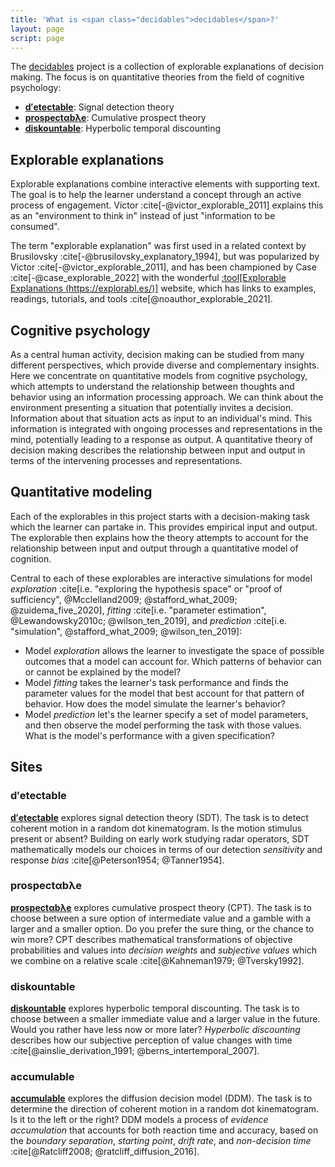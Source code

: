 ```yaml
---
title: 'What is <span class="decidables">decidables</span>?'
layout: page
script: page
---
```


The [<span class="decidables">decidables</span>](./) project is a collection of explorable
explanations of decision making. The focus is on quantitative theories from the field of cognitive
psychology:

- [**<span class="detectable"><span class="math-var d">d′</span>ete<span class="math-var
  c">c</span>table</span>**](detectable/): Signal detection theory
- [**<span class="prospectable">prospect<span class="math-var">α</span>b<span
class="math-var">λ</span>e</span>**](prospectable/): Cumulative prospect theory
- [**<span class="discountable">dis<span class="math-var">k</span>ountable</span>**](discountable/): Hyperbolic temporal discounting

## Explorable explanations

Explorable explanations combine interactive elements with supporting text. The goal is to help the
learner understand a concept through an active process of engagement. Victor
:cite[-@victor_explorable_2011] explains this as an "environment to think in" instead of just
"information to be consumed".

The term "explorable explanation" was first used in a related context by Brusilovsky
:cite[-@brusilovsky_explanatory_1994], but was popularized by Victor
:cite[-@victor_explorable_2011], and has been championed by Case :cite[-@case_explorable_2022] with
the wonderful [:tool[Explorable Explanations (https://explorabl.es/)]](https://explorabl.es/)
website, which has links to examples, readings, tutorials, and tools
:cite[@noauthor_explorable_2021].

## Cognitive psychology

As a central human activity, decision making can be studied from many different perspectives, which
provide diverse and complementary insights. Here we concentrate on quantitative models from
cognitive psychology, which attempts to understand the relationship between thoughts and behavior
using an information processing approach. We can think about the environment presenting a situation
that potentially invites a decision. Information about that situation acts as input to an
individual's mind. This information is integrated with ongoing processes and representations in the
mind, potentially leading to a response as output. A quantitative theory of decision making
describes the relationship between input and output in terms of the intervening processes and
representations.

## Quantitative modeling

Each of the explorables in this project starts with a decision-making task which the learner can
partake in. This provides empirical input and output. The explorable then explains how the theory
attempts to account for the relationship between input and output through a quantitative model of
cognition.

Central to each of these explorables are interactive simulations for model *exploration* :cite[i.e.
"exploring the hypothesis space" or "proof of sufficiency", @Mcclelland2009; @stafford_what_2009;
@zuidema_five_2020], *fitting* :cite[i.e. "parameter estimation", @Lewandowsky2010c;
@wilson_ten_2019], and *prediction* :cite[i.e. "simulation", @stafford_what_2009; @wilson_ten_2019]:

- Model *exploration* allows the learner to investigate the space of possible outcomes that a model
  can account for. Which patterns of behavior can or cannot be explained by the model?
- Model *fitting* takes the learner's task performance and finds the parameter values for the model
  that best account for that pattern of behavior. How does the model simulate the learner's
  behavior?
- Model *prediction* let's the learner specify a set of model parameters, and then observe the model
  performing the task with those values. What is the model's performance with a given specification?

## Sites

<!--lint ignore maximum-heading-length-->

### **<span class="detectable"><span class="math-var d">d′</span>ete<span class="math-var c">c</span>table</span>**

[**<span class="detectable"><span class="math-var d">d′</span>ete<span class="math-var
c">c</span>table</span>**](detectable/) explores signal detection theory (SDT). The task is to
detect coherent motion in a random dot kinematogram. Is the motion stimulus present or absent?
Building on early work studying radar operators, SDT mathematically models our choices in terms of
our detection *sensitivity* and response *bias* :cite[@Peterson1954; @Tanner1954].

<!--lint ignore maximum-heading-length-->

### **<span class="prospectable">prospect<span class="math-var">α</span>b<span class="math-var">λ</span>e</span>**

[**<span class="prospectable">prospect<span class="math-var">α</span>b<span
class="math-var">λ</span>e</span>**](prospectable/) explores cumulative prospect theory (CPT). The
task is to choose between a sure option of intermediate value and a gamble with a larger and a
smaller option. Do you prefer the sure thing, or the chance to win more? CPT describes mathematical
transformations of objective probabilities and values into <em>decision weights</em> and
<em>subjective values</em> which we combine on a relative scale :cite[@Kahneman1979; @Tversky1992].

### **<span class="discountable">dis<span class="math-var">k</span>ountable</span>**

[**<span class="discountable">dis<span class="math-var">k</span>ountable</span>**](discountable/)
explores hyperbolic temporal discounting. The task is to choose between a smaller immediate value
and a larger value in the future. Would you rather have less now or more later? <em>Hyperbolic
discounting</em> describes how our subjective perception of value changes with time
:cite[@ainslie_derivation_1991; @berns_intertemporal_2007].

### **<span class="accumulable"><span class="math-var">a</span>ccumulable</span>**

[**<span class="accumulable"><span class="math-var">a</span>ccumulable</span>**](accumulable/)
explores the diffusion decision model (DDM). The task is to determine the direction of coherent
motion in a random dot kinematogram. Is it to the left or the right? DDM models a process of
<em>evidence accumulation</em> that accounts for both reaction time and accuracy, based on the <em>
boundary separation</em>, <em>starting point</em>, <em>drift rate</em>, and <em>non-decision
time</em> :cite[@Ratcliff2008; @ratcliff_diffusion_2016].
